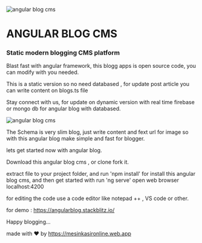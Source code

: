 ![angular blog cms](https://a.fsdn.com/con/app/proj/angularapp/screenshots/Screenshot_2020-09-23%20Angular%20Blog.jpg/max/max/1)

# ANGULAR BLOG CMS

### Static modern blogging CMS platform

Blast fast with angular framework, this blogg apps is open source code, you can modify with you needed.

This is a static version so no need databased , for update post article you can write content on blogs.ts file

Stay connect with us, for update on dynamic version with real time firebase or mongo db for angular blog with databased.

![angular blog cms](https://a.fsdn.com/con/app/proj/angularapp/screenshots/Screenshot_2020-09-23%20Angular%20Blog.png/max/max/1)

The Schema is very slim blog, just write content and fext url for image so with this angular blog make simple and fast for blogger.

lets get started now with angular blog.

Download this angular blog cms , or clone fork it.

extract file to your project folder, and run 'npm install' for install this angular blog cms, and then get started with run 'ng serve' open web browser localhost:4200

for editing the code use a code editor like notepad ++ , VS code or other.

for demo : https://angularblog.stackblitz.io/

Happy blogging...


made with ❤ by https://mesinkasironline.web.app